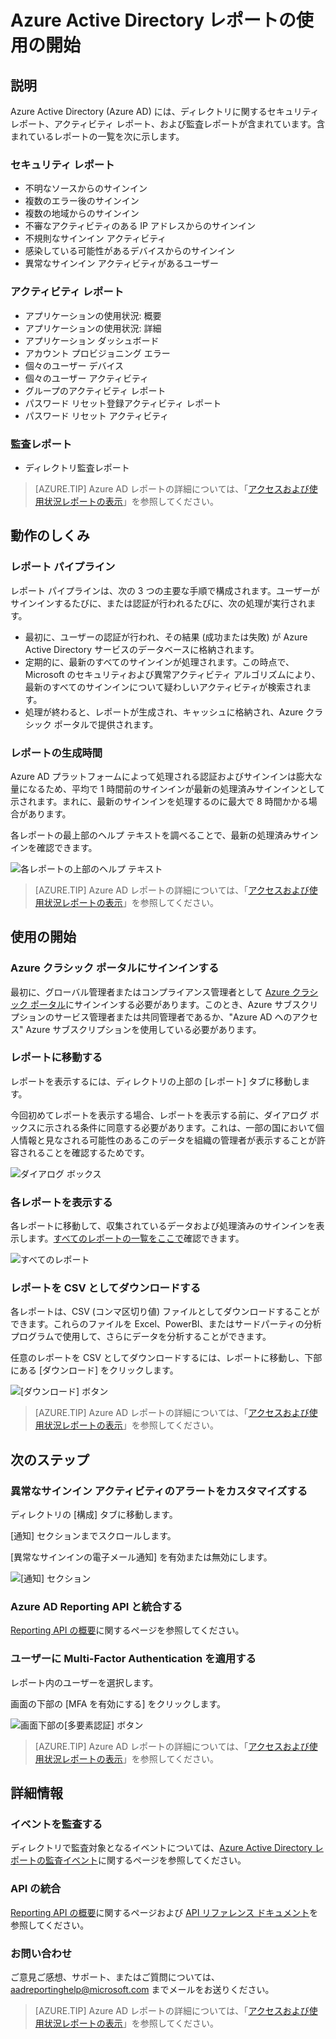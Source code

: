 <properties
   pageTitle="Azure Active Directory レポート: 使用の開始 | Microsoft Azure"
   description="Azure Active Directory レポートで使用可能なさまざまなレポートが一覧表示します。"
   services="active-directory"
   documentationCenter=""
   authors="curtand"
   manager="stevenpo"
   editor=""/>

<tags
   ms.service="active-directory"
   ms.devlang="na"
   ms.topic="get-started-article"
   ms.tgt_pltfrm="na"
   ms.workload="identity"
   ms.date="02/10/2016"
   ms.author="curtand;kenhoff"/>

# Azure Active Directory レポートの使用の開始

## 説明

Azure Active Directory (Azure AD) には、ディレクトリに関するセキュリティ レポート、アクティビティ レポート、および監査レポートが含まれています。含まれているレポートの一覧を次に示します。

### セキュリティ レポート

- 不明なソースからのサインイン
- 複数のエラー後のサインイン
- 複数の地域からのサインイン
- 不審なアクティビティのある IP アドレスからのサインイン
- 不規則なサインイン アクティビティ
- 感染している可能性があるデバイスからのサインイン
- 異常なサインイン アクティビティがあるユーザー

### アクティビティ レポート

- アプリケーションの使用状況: 概要
- アプリケーションの使用状況: 詳細
- アプリケーション ダッシュボード
- アカウント プロビジョニング エラー
- 個々のユーザー デバイス
- 個々のユーザー アクティビティ
- グループのアクティビティ レポート
- パスワード リセット登録アクティビティ レポート
- パスワード リセット アクティビティ

### 監査レポート

- ディレクトリ監査レポート

> [AZURE.TIP] Azure AD レポートの詳細については、「[アクセスおよび使用状況レポートの表示](active-directory-view-access-usage-reports.md)」を参照してください。



## 動作のしくみ


### レポート パイプライン

レポート パイプラインは、次の 3 つの主要な手順で構成されます。ユーザーがサインインするたびに、または認証が行われるたびに、次の処理が実行されます。

- 最初に、ユーザーの認証が行われ、その結果 (成功または失敗) が Azure Active Directory サービスのデータベースに格納されます。
- 定期的に、最新のすべてのサインインが処理されます。この時点で、Microsoft のセキュリティおよび異常アクティビティ アルゴリズムにより、最新のすべてのサインインについて疑わしいアクティビティが検索されます。
- 処理が終わると、レポートが生成され、キャッシュに格納され、Azure クラシック ポータルで提供されます。

### レポートの生成時間

Azure AD プラットフォームによって処理される認証およびサインインは膨大な量になるため、平均で 1 時間前のサインインが最新の処理済みサインインとして示されます。まれに、最新のサインインを処理するのに最大で 8 時間かかる場合があります。

各レポートの最上部のヘルプ テキストを調べることで、最新の処理済みサインインを確認できます。

![各レポートの上部のヘルプ テキスト](./media/active-directory-reporting-getting-started/reportingWatermark.PNG)

> [AZURE.TIP] Azure AD レポートの詳細については、「[アクセスおよび使用状況レポートの表示](active-directory-view-access-usage-reports.md)」を参照してください。



## 使用の開始


### Azure クラシック ポータルにサインインする

最初に、グローバル管理者またはコンプライアンス管理者として [Azure クラシック ポータル](https://manage.windowsazure.com)にサインインする必要があります。このとき、Azure サブスクリプションのサービス管理者または共同管理者であるか、"Azure AD へのアクセス" Azure サブスクリプションを使用している必要があります。

### レポートに移動する

レポートを表示するには、ディレクトリの上部の [レポート] タブに移動します。

今回初めてレポートを表示する場合、レポートを表示する前に、ダイアログ ボックスに示される条件に同意する必要があります。これは、一部の国において個人情報と見なされる可能性のあるこのデータを組織の管理者が表示することが許容されることを確認するためです。

![ダイアログ ボックス](./media/active-directory-reporting-getting-started/dialogBox.png)

### 各レポートを表示する

各レポートに移動して、収集されているデータおよび処理済みのサインインを表示します。[すべてのレポートの一覧をここで](active-directory-reporting-guide.md)確認できます。

![すべてのレポート](./media/active-directory-reporting-getting-started/reportsMain.png)

### レポートを CSV としてダウンロードする

各レポートは、CSV (コンマ区切り値) ファイルとしてダウンロードすることができます。これらのファイルを Excel、PowerBI、またはサードパーティの分析プログラムで使用して、さらにデータを分析することができます。

任意のレポートを CSV としてダウンロードするには、レポートに移動し、下部にある [ダウンロード] をクリックします。

![[ダウンロード] ボタン](./media/active-directory-reporting-getting-started/downloadButton.png)

> [AZURE.TIP] Azure AD レポートの詳細については、「[アクセスおよび使用状況レポートの表示](active-directory-view-access-usage-reports.md)」を参照してください。





## 次のステップ

### 異常なサインイン アクティビティのアラートをカスタマイズする

ディレクトリの [構成] タブに移動します。

[通知] セクションまでスクロールします。

[異常なサインインの電子メール通知] を有効または無効にします。

![[通知] セクション](./media/active-directory-reporting-getting-started/notificationsSection.png)

### Azure AD Reporting API と統合する

[Reporting API の概要](active-directory-reporting-api-getting-started.md)に関するページを参照してください。

### ユーザーに Multi-Factor Authentication を適用する

レポート内のユーザーを選択します。

画面の下部の [MFA を有効にする] をクリックします。

![画面下部の[多要素認証] ボタン](./media/active-directory-reporting-getting-started/mfaButton.png)

> [AZURE.TIP] Azure AD レポートの詳細については、「[アクセスおよび使用状況レポートの表示](active-directory-view-access-usage-reports.md)」を参照してください。




## 詳細情報


### イベントを監査する

ディレクトリで監査対象となるイベントについては、[Azure Active Directory レポートの監査イベント](active-directory-reporting-audit-events.md)に関するページを参照してください。

### API の統合

[Reporting API の概要](active-directory-reporting-api-getting-started.md)に関するページおよび [API リファレンス ドキュメント](https://msdn.microsoft.com/library/azure/mt126081.aspx)を参照してください。

### お問い合わせ

ご意見ご感想、サポート、またはご質問については、[aadreportinghelp@microsoft.com](mailto:aadreportinghelp@microsoft.com) までメールをお送りください。

> [AZURE.TIP] Azure AD レポートの詳細については、「[アクセスおよび使用状況レポートの表示](active-directory-view-access-usage-reports.md)」を参照してください。

<!---HONumber=AcomDC_0218_2016-->